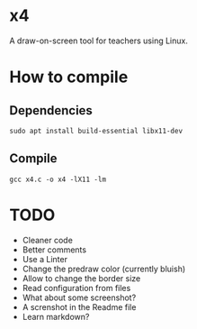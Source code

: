 # x4
A draw-on-screen tool for teachers using Linux.

# How to compile

## Dependencies

    sudo apt install build-essential libx11-dev

## Compile

    gcc x4.c -o x4 -lX11 -lm

# TODO

- Cleaner code
- Better comments
- Use a Linter
- Change the predraw color (currently bluish)
- Allow to change the border size
- Read configuration from files
- What about some screenshot?
- A screnshot in the Readme file
- Learn markdown?

